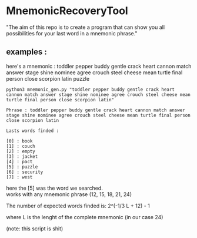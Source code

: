 # MnemonicRecoveryTool

"The aim of this repo is to create a program that can show you all possibilities for your last word in a mnemonic phrase."

## examples :

here's a mnemonic : toddler pepper buddy gentle crack heart cannon match answer stage shine nominee agree crouch steel cheese mean turtle final person close scorpion latin puzzle

```
python3 mnemonic_gen.py "toddler pepper buddy gentle crack heart cannon match answer stage shine nominee agree crouch steel cheese mean turtle final person close scorpion latin"

Phrase : toddler pepper buddy gentle crack heart cannon match answer stage shine nominee agree crouch steel cheese mean turtle final person close scorpion latin

Lasts words finded :

[0] : book
[1] : couch
[2] : empty
[3] : jacket
[4] : pact
[5] : puzzle
[6] : security
[7] : west
```

here the [5] was the word we searched. <br>
works with any mnemonic phrase (12, 15, 18, 21, 24) <br>


The number of expected words finded is: 2^(-1/3 L + 12) - 1 <br>

where L is the lenght of the complete mnemonic (in our case 24) <br>


(note: this script is shit)

